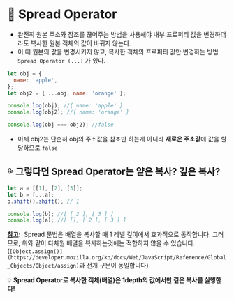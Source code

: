 # 🌼 Spread Operator

- 완전히 원본 주소와 참조를 끊어주는 방법을 사용해야 내부 프로퍼티 값을 변경하더라도 복사한 원본 객체의 값이 바뀌지 않는다.
- 이 때 원본의 값을 변경시키지 않고, 복사한 객체의 프로퍼티 값만 변경하는 방법 `Spread Operator (...)` 가 있다.

```jsx
let obj = {
  name: 'apple',
};
let obj2 = { ...obj, name: 'orange' };

console.log(obj); //{ name: 'apple' }
console.log(obj2); //{ name: 'orange' }

console.log(obj === obj2); //false
```

- 이제 obj2는 단순히 obj의 주소값을 참조만 하는게 아니라 **새로운 주소값**에 값을 할당하므로 `false`

## 💦 그렇다면 Spread Operator는 얕은 복사? 깊은 복사?

```jsx
let a = [[1], [2], [3]];
let b = [...a];
b.shift().shift(); // 1

console.log(b); //[ [ 2 ], [ 3 ] ]
console.log(a); //[ [], [ 2 ], [ 3 ] ]
```

**[참고](https://developer.mozilla.org/ko/docs/Web/JavaScript/Reference/Operators/Spread_syntax):**  Spread 문법은 배열을 복사할 때 1 레벨 깊이에서 효과적으로 동작합니다. 그러므로, 위와 같이 다차원 배열을 복사하는것에는 적합하지 않을 수 있습니다. (`[Object.assign()](https://developer.mozilla.org/ko/docs/Web/JavaScript/Reference/Global_Objects/Object/assign)`과 전개 구문이 동일합니다)

💡 **Spread Operator로 복사한 객체(배열)은 1depth의 값에서만 깊은 복사를 실행한다!**
